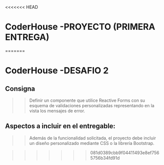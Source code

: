<<<<<<< HEAD
# CoderHouse -PROYECTO (PRIMERA ENTREGA)
=======
# CoderHouse -DESAFIO 2


## Consigna

>> Definir un componente que utilice Reactive Forms con su esquema de validaciones personalizadas representando en la vista los mensajes de error.


## Aspectos a incluir en el entregable:
>>Además de la funcionalidad solicitada, el proyecto debe incluir un diseño personalizado mediante CSS o la librería Bootstrap. 


>>>>>>> 081d0389cbb9f04411493e8ef7565756b34fd91d
